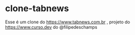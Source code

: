 # clone-tabnews

Esse é um clone do https://www.tabnews.com.br , projeto do https://www.curso.dev do @filipedeschamps
